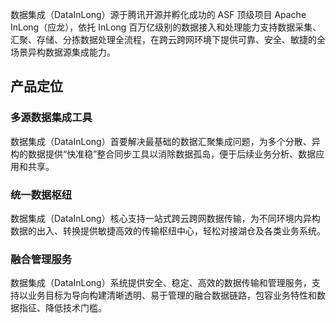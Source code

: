 数据集成（DataInLong）源于腾讯开源并孵化成功的 ASF 顶级项目 Apache InLong（应龙），依托 InLong 百万亿级别的数据接入和处理能力支持数据采集、汇聚、存储、分拣数据处理全流程，在跨云跨网环境下提供可靠、安全、敏捷的全场景异构数据源集成能力。

## 产品定位
### 多源数据集成工具
数据集成（DataInLong）首要解决最基础的数据汇聚集成问题，为多个分散、异构的数据提供“快准稳”整合同步工具以消除数据孤岛，便于后续业务分析、数据应用和共享。
### 统一数据枢纽
数据集成（DataInLong）核心支持一站式跨云跨网数据传输，为不同环境内异构数据的出入、转换提供敏捷高效的传输枢纽中心，轻松对接湖仓及各类业务系统。
### 融合管理服务
数据集成（DataInLong）系统提供安全、稳定、高效的数据传输和管理服务，支持以业务目标为导向构建清晰透明、易于管理的融合数据链路，包容业务特性和数据指征、降低技术门槛。

